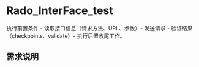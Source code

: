 # Rado_InterFace_test
执行前置条件 - 读取接口信息（请求方法、URL、参数）- 发送请求 - 
验证结果（checkpoints、validate）- 执行后置收尾工作。


## 需求说明

